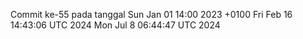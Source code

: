 Commit ke-55 pada tanggal Sun Jan 01 14:00 2023 +0100
Fri Feb 16 14:43:06 UTC 2024
Mon Jul  8 06:44:47 UTC 2024
